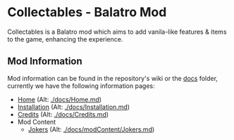 # Collectables - Balatro Mod

Collectables is a Balatro mod which aims to add vanila-like features & items to the game, enhancing the experience.


## Mod Information

Mod information can be found in the repository's wiki or the [docs](./docs) folder, currently we have the following information pages:
* [Home](https://github.com/JayPaulinCodes/Balatro-Collectables/wiki) (Alt: [./docs/Home.md](./docs/Home.md))
* [Installation](https://github.com/JayPaulinCodes/Balatro-Collectables/wiki/Installation) (Alt: [./docs/Installation.md](./docs/Installation.md))
* [Credits](https://github.com/JayPaulinCodes/Balatro-Collectables/wiki/Credits) (Alt: [./docs/Credits.md](./docs/Credits.md))
* Mod Content
    * [Jokers](https://github.com/JayPaulinCodes/Balatro-Collectables/wiki/Jokers) (Alt: [./docs/modContent/Jokers.md](./docs/modContent/Jokers.md))